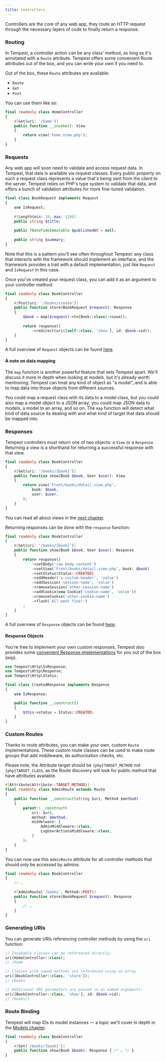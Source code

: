 ```yaml
---
title: Controllers
---
```


Controllers are the core of any web app, they route an HTTP request through the necessary layers of code to finally return a response.

### Routing

In Tempest, a controller action can be any class' method, as long as it's annotated with a `Route` attribute. Tempest offers some convenient Route attributes out of the box, and you can write your own if you need to.

Out of the box, these `Route` attributes are available:

- `Route`
- `Get`
- `Post`

You can use them like so:

```php
final readonly class HomeController
{
    #[Get(uri: '/home')]
    public function __invoke(): View
    {
        return view('home.view.php');
    }
}
```


### Requests

Any web app will soon need to validate and access request data. In Tempest, that data is available via request classes. Every public property on such a request class represents a value that's being sent from the client to the server. Tempest relies on PHP's type system to validate that data, and offers a bunch of validation attributes for more fine-tuned validation.

```php
final class BookRequest implements Request
{
    use IsRequest;
    
    #[Length(min: 10, max: 120)]
    public string $title;
    
    public ?DateTimeImmutable $publishedAt = null;
    
    public string $summary;
}
```

Note that this is a pattern you'll see often throughout Tempest: any class that interacts with the framework should implement an interface, and the framework provides a trait with a default implementation, just like `Request` and `IsRequest` in this case.

Once you've created your request class, you can add it as an argument to your controller method:

```php
final readonly class BookController
{
    #[Post(uri: '/books/create')]
    public function store(BookRequest $request): Response
    {
        $book = map($request)->to(Book::class)->save();
        
        return response()
            ->redirect(uri([self::class, 'show'], id: $book->id));
    }
}
```

A full overview of `Request` objects can be found [here](https://github.com/tempestphp/tempest-framework/blob/main/src/Http/Request.php).

#### A note on data mapping

The `map` function is another powerful feature that sets Tempest apart. We'll discuss it more in depth when looking at models, but it's already worth mentioning: Tempest can treat any kind of object as "a model", and is able to map data into those objects from different sources.

You could map a request class with its data to a model class, but you could also map a model object to a JSON array; you could map JSON data to models, a model to an array, and so on. The `map` function will detect what kind of data source its dealing with and what kind of target that data should be mapped into.

### Responses

Tempest controllers must return one of two objects: a `View` or a `Response`. Returning a view is a shorthand for returning a successful response _with_ that view.

```php
final readonly class BookController
{
    #[Get(uri: '/books/{book}')]
    public function show(Book $book, User $user): View
    {
        return view('Front/books/detail.view.php',
            book: $book,
            user: $user,
        );
    }
}
```

You can read all about views in the [next chapter](/03-views).

Returning responses can be done with the `response` function:


```php
final readonly class BookController
{
    #[Get(uri: '/books/{book}')]
    public function show(Book $book, User $user): Response
    {
        return response()
            ->setBody('raw body content')
            ->setView('Front/books/detail.view.php', book: $book)
            ->setStatus(Status::CREATED)
            ->addHeader('x-custom-header', 'value')
            ->addSession('session-name', 'value')
            ->removeSession('other-session-name')
            ->addCookie(new Cookie('cookie-name', 'value'))
            ->removeCookie('other-cookie-name')
            ->flash('All went fine!')
        ;
    }
}
```

A full overview of `Response` objects can be found [here](https://github.com/tempestphp/tempest-framework/blob/main/src/Http/Response.php).

#### Response Objects

You're free to implement your own custom responses, Tempest also provides some [convenient Response implementations](https://github.com/tempestphp/tempest-framework/tree/main/src/Http/Responses) for you out of the box (wip). 

```php
use Tempest\Http\IsResponse;
use Tempest\Http\Response;
use Tempest\Http\Status;

final class CreatedResponse implements Response
{
    use IsResponse;

    public function __construct() 
    {
        $this->status = Status::CREATED;
    }
}
```

### Custom Routes

Thanks to route attributes, you can make your own, custom `Route` implementations. These custom route classes can be used to make route groups that add middleware, do authorization checks, etc.

Please note, the Attribute target should be `{php}TARGET_METHOD` not `{php}TARGET_CLASS`, as the Route discovery will look for public method that have attributes available.

```php
#[Attribute(Attribute::TARGET_METHOD)]
final readonly class AdminRoute extends Route
{
    public function __construct(string $uri, Method $method)
    {
        parent::__construct(
            uri: $uri,
            method: $method,
            middelware: [
                AdminMiddleware::class,
                LogUserActionsMiddleware::class,
            ]
        );
    }
}
```

You can now use this `AdminRoute` attribute for all controller methods that should only be accessed by admins:

```php
final readonly class BookController
{
    // …
    
    #[AdminRoute('/books', Method::POST)]
    public function store(BookRequest $request): Response
    {
        // …
    }
}
```

### Generating URIs

You can generate URIs referencing controller methods by using the `uri` function:

```php
// Invokable classes can be referenced directly:
uri(HomeController::class); 
// /home

// Classes with named methods are referenced using an array
uri([BookController::class, 'store']); 
// /books

// Additional URI parameters are passed in as named arguments:
uri([BookController::class, 'show'], id: $book->id); 
// /books/1
```

### Route Binding

Tempest will map IDs to model instances — a topic we'll cover in depth in the [Models chapter](/04-models).

```php
final readonly class BookController
{
    #[Get('/books/{book}')]
    public function show(Book $book): Response { /* … */ }
}
```